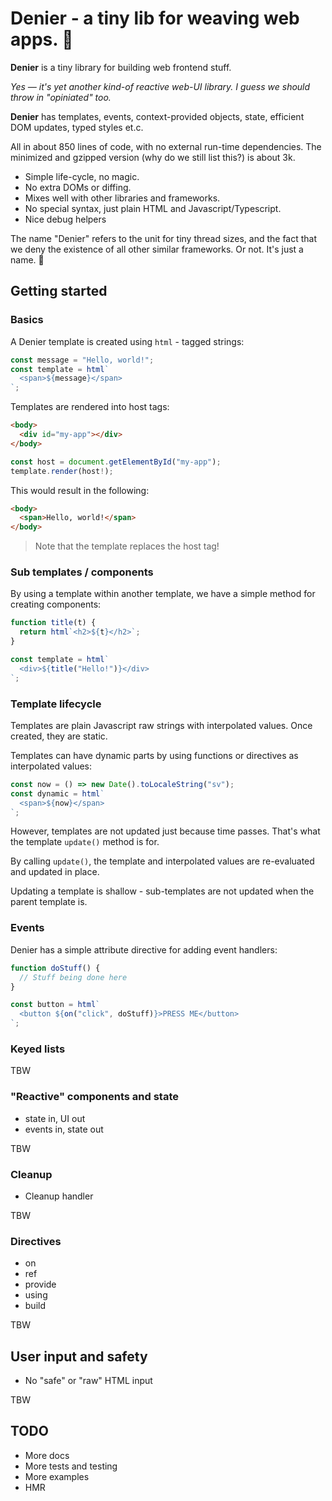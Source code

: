 # Denier - a tiny lib for weaving web apps. :thread:

**Denier** is a tiny library for building web frontend stuff.

_Yes — it's yet another kind-of reactive web-UI library.
I guess we should throw in "opiniated" too._

**Denier** has templates, events, context-provided objects, state, efficient DOM updates, typed styles et.c.

All in about 850 lines of code, with no external run-time dependencies.
The minimized and gzipped version (why do we still list this?) is about 3k.

- Simple life-cycle, no magic.
- No extra DOMs or diffing.
- Mixes well with other libraries and frameworks.
- No special syntax, just plain HTML and Javascript/Typescript.
- Nice debug helpers

The name "Denier" refers to the unit for tiny thread sizes, and the fact that we deny the existence of all other similar frameworks. Or not. It's just a name. :socks:

## Getting started

### Basics

A Denier template is created using `html` - tagged strings:

```typescript
const message = "Hello, world!";
const template = html`
  <span>${message}</span>
`;
```

Templates are rendered into host tags:

```html
<body>
  <div id="my-app"></div>
</body>
```

```typescript
const host = document.getElementById("my-app");
template.render(host!);
```

This would result in the following:

```html
<body>
  <span>Hello, world!</span>
</body>
```

> Note that the template replaces the host tag!

### Sub templates / components

By using a template within another template, we have a simple method for creating components:

```typescript
function title(t) {
  return html`<h2>${t}</h2>`;
}

const template = html`
  <div>${title("Hello!")}</div>
`;
```

### Template lifecycle

Templates are plain Javascript raw strings with interpolated values. Once created, they are static.

Templates can have dynamic parts by using functions or directives as interpolated values:

```typescript
const now = () => new Date().toLocaleString("sv");
const dynamic = html`
  <span>${now}</span>
`;
```

However, templates are not updated just because time passes. That's what the template `update()` method is for.

By calling `update()`, the template and interpolated values are re-evaluated and updated in place.

Updating a template is shallow - sub-templates are not updated when the parent template is.

### Events

Denier has a simple attribute directive for adding event handlers:

```typescript
function doStuff() {
  // Stuff being done here
}

const button = html`
  <button ${on("click", doStuff)}>PRESS ME</button>
`;
```

### Keyed lists

TBW

### "Reactive" components and state

* state in, UI out
* events in, state out

TBW

### Cleanup

* Cleanup handler

TBW

### Directives

* on
* ref
* provide
* using
* build

TBW

## User input and safety

* No "safe" or "raw" HTML input

TBW

## TODO

- More docs
- More tests and testing
- More examples
- HMR
